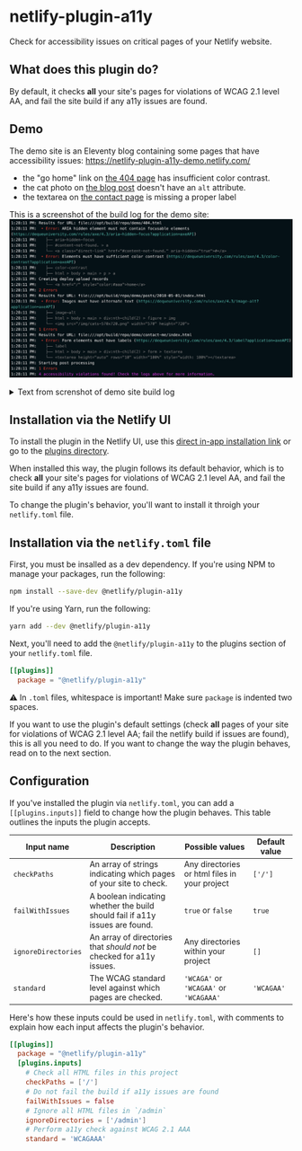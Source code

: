 # netlify-plugin-a11y

Check for accessibility issues on critical pages of your Netlify website.

## What does this plugin do?
By default, it checks **all** your site's pages for violations of WCAG 2.1 level AA, and fail the site build if any a11y issues are found.
## Demo

The demo site is an Eleventy blog containing some pages that have accessibility issues: https://netlify-plugin-a11y-demo.netlify.com/

- the "go home" link on [the 404 page](https://netlify-plugin-a11y-demo.netlify.app/404.html) has insufficient color contrast.
- the cat photo on [the blog post](https://netlify-plugin-a11y-demo.netlify.app/404.html) doesn't have an `alt` attribute.
- the textarea on [the contact page](https://netlify-plugin-a11y-demo.netlify.app/contact-me/) is missing a proper label


This is a screenshot of the build log for the demo site:
![Screenshot of demo site build log.](./assets/plugin-a11y-log.png)
<details>
	<summary>Text from screnshot of demo site build log</summary>

``` bash
 Results for URL: file:///opt/build/repo/demo/404.html
1:28:11 PM:  • Error: ARIA hidden element must not contain focusable elements (https://dequeuniversity.com/rules/axe/4.3/aria-hidden-focus?application=axeAPI)
1:28:11 PM:    ├── aria-hidden-focus
1:28:11 PM:    ├── #content-not-found. > a
1:28:11 PM:    └── <a class="direct-link" href="#content-not-found." aria-hidden="true">#</a>
1:28:11 PM:  • Error: Elements must have sufficient color contrast (https://dequeuniversity.com/rules/axe/4.3/color-contrast?application=axeAPI)
1:28:11 PM:    ├── color-contrast
1:28:11 PM:    ├── html > body > main > p > a
1:28:11 PM: Creating deploy upload records
1:28:11 PM:    └── <a href="/" style="color:#aaa">home</a>
1:28:11 PM: 2 Errors
1:28:11 PM: Results for URL: file:///opt/build/repo/demo/posts/2018-05-01/index.html
1:28:11 PM:  • Error: Images must have alternate text (https://dequeuniversity.com/rules/axe/4.3/image-alt?application=axeAPI)
1:28:11 PM:    ├── image-alt
1:28:11 PM:    ├── html > body > main > div:nth-child(2) > figure > img
1:28:11 PM:    └── <img src="/img/cats-570x720.png" width="570" height="720">
1:28:11 PM: 1 Errors
1:28:11 PM: Results for URL: file:///opt/build/repo/demo/contact-me/index.html
1:28:11 PM:  • Error: Form elements must have labels (https://dequeuniversity.com/rules/axe/4.3/label?application=axeAPI)
1:28:11 PM:    ├── label
1:28:11 PM:    ├── html > body > main > div:nth-child(2) > form > textarea
1:28:11 PM:    └── <textarea height="auto" rows="10" width="100%" style="width: 100%"></textarea>
1:28:11 PM: Starting post processing
1:28:11 PM: 1 Errors
1:28:11 PM: 4 accessibility violations found! Check the logs above for more information
```
</details>


## Installation via the Netlify UI
To install the plugin in the Netlify UI, use this [direct in-app installation link](https://app.netlify.com/plugins/netlify-plugin-a11y/install) or go to the [plugins directory](https://app.netlify.com/plugins).

When installed this way, the plugin follows its default behavior, which is to check **all** your site's pages for violations of WCAG 2.1 level AA, and fail the site build if any a11y issues are found.

To change the plugin's behavior, you'll want to install it throigh your `netlify.toml` file.

## Installation via the `netlify.toml` file
First, you must be insalled as a dev dependency. If you're using NPM to manage your packages, run the following:
``` bash
npm install --save-dev @netlify/plugin-a11y
```

If you're using Yarn, run the following:
``` bash
yarn add --dev @netlify/plugin-a11y
```

Next, you'll need to add the `@netlify/plugin-a11y` to the plugins section of your `netlify.toml` file.

```toml
[[plugins]]
  package = "@netlify/plugin-a11y"
```
⚠️ In `.toml` files, whitespace is important! Make sure `package` is indented two spaces.

If you want to use the plugin's default settings (check **all** pages of your site for violations of WCAG 2.1 level AA; fail the netlify build if issues are found), this is all you need to do. If you want to change the way the plugin behaves, read on to the next section.

## Configuration
If you've installed the plugin via `netlify.toml`, you can add a `[[plugins.inputs]]` field to change how the plugin behaves. This table outlines the inputs the plugin accepts.


| Input name          	| Description                                                                  	| Possible values                               	| Default value 	|
|---------------------	|------------------------------------------------------------------------------	|-----------------------------------------------	|---------------	|
| `checkPaths`        	| An array of strings indicating which pages of your site to check.            	| Any directories or html files in your project 	| `['/']`       	|
| `failWithIssues`    	| A boolean indicating whether the build should fail if a11y issues are found. 	| `true` or `false`                             	| `true`        	|
| `ignoreDirectories` 	| An array of directories that *should not* be checked for a11y issues.        	| Any directories within your project           	| `[]`          	|
| `standard`          	| The WCAG standard level against which pages are checked.                     	| `'WCAGA'` or `'WCAGAA'` or `'WCAGAAA'`        	| `'WCAGAA'`    	|

Here's how these inputs could be used in `netlify.toml`, with comments to explain how each input affects the plugin's behavior.

``` toml
[[plugins]]
  package = "@netlify/plugin-a11y"
  [plugins.inputs]
    # Check all HTML files in this project
    checkPaths = ['/']
    # Do not fail the build if a11y issues are found
    failWithIssues = false
    # Ignore all HTML files in `/admin`
    ignoreDirectories = ['/admin']
    # Perform a11y check against WCAG 2.1 AAA
    standard = 'WCAGAAA'
```
